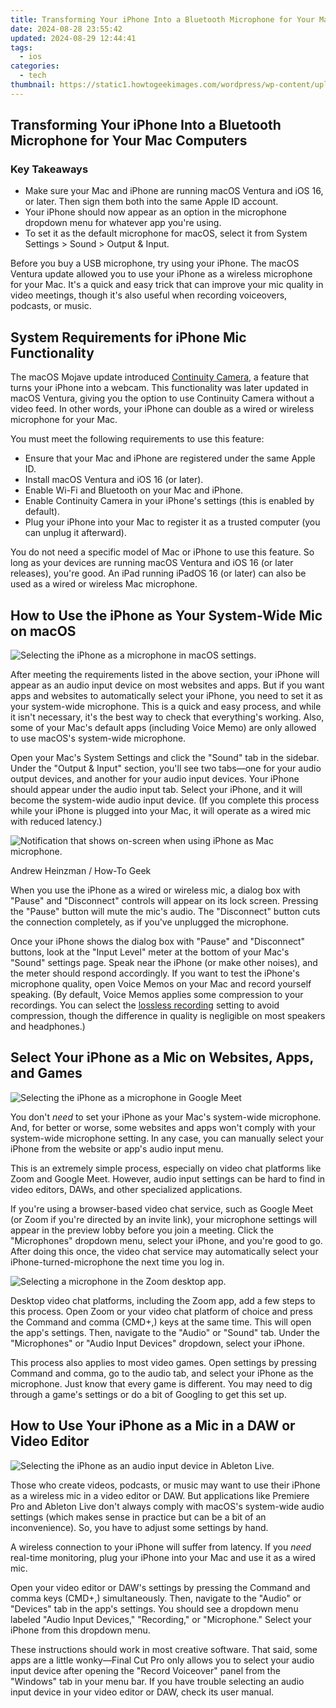 ```yaml
---
title: Transforming Your iPhone Into a Bluetooth Microphone for Your Mac Computers
date: 2024-08-28 23:55:42
updated: 2024-08-29 12:44:41
tags:
  - ios
categories:
  - tech
thumbnail: https://static1.howtogeekimages.com/wordpress/wp-content/uploads/2023/11/13-1.png
---
```


## Transforming Your iPhone Into a Bluetooth Microphone for Your Mac Computers

### Key Takeaways

* Make sure your Mac and iPhone are running macOS Ventura and iOS 16, or later. Then sign them both into the same Apple ID account.
* Your iPhone should now appear as an option in the microphone dropdown menu for whatever app you're using.
* To set it as the default microphone for macOS, select it from System Settings > Sound > Output & Input.

 Before you buy a USB microphone, try using your iPhone. The macOS Ventura update allowed you to use your iPhone as a wireless microphone for your Mac. It's a quick and easy trick that can improve your mic quality in video meetings, though it's also useful when recording voiceovers, podcasts, or music.

##  System Requirements for iPhone Mic Functionality

 The macOS Mojave update introduced [Continuity Camera](https://dvd-bd.techidaily.com/diy-tutorial-transform-your-mp4-videos-into-a-professional-costless-dvd-with-ease/), a feature that turns your iPhone into a webcam. This functionality was later updated in macOS Ventura, giving you the option to use Continuity Camera without a video feed. In other words, your iPhone can double as a wired or wireless microphone for your Mac.

 You must meet the following requirements to use this feature:

* Ensure that your Mac and iPhone are registered under the same Apple ID.
* Install macOS Ventura and iOS 16 (or later).
* Enable Wi-Fi and Bluetooth on your Mac and iPhone.
* Enable Continuity Camera in your iPhone's settings (this is enabled by default).
* Plug your iPhone into your Mac to register it as a trusted computer (you can unplug it afterward).

 You do not need a specific model of Mac or iPhone to use this feature. So long as your devices are running macOS Ventura and iOS 16 (or later releases), you're good. An iPad running iPadOS 16 (or later) can also be used as a wired or wireless Mac microphone.

##  How to Use the iPhone as Your System-Wide Mic on macOS

![Selecting the iPhone as a microphone in macOS settings.](https://static1.howtogeekimages.com/wordpress/wp-content/uploads/2023/10/21-3.png) 

 After meeting the requirements listed in the above section, your iPhone will appear as an audio input device on most websites and apps. But if you want apps and websites to automatically select your iPhone, you need to set it as your system-wide microphone. This is a quick and easy process, and while it isn't necessary, it's the best way to check that everything's working. Also, some of your Mac's default apps (including Voice Memo) are only allowed to use macOS's system-wide microphone.

 Open your Mac's System Settings and click the "Sound" tab in the sidebar. Under the "Output & Input" section, you'll see two tabs—one for your audio output devices, and another for your audio input devices. Your iPhone should appear under the audio input tab. Select your iPhone, and it will become the system-wide audio input device. (If you complete this process while your iPhone is plugged into your Mac, it will operate as a wired mic with reduced latency.)

![Notification that shows on-screen when using iPhone as Mac microphone.](https://static1.howtogeekimages.com/wordpress/wp-content/uploads/2023/10/20-3.png) 

Andrew Heinzman / How-To Geek

 When you use the iPhone as a wired or wireless mic, a dialog box with "Pause" and "Disconnect" controls will appear on its lock screen. Pressing the "Pause" button will mute the mic's audio. The "Disconnect" button cuts the connection completely, as if you've unplugged the microphone.

 Once your iPhone shows the dialog box with "Pause" and "Disconnect" buttons, look at the "Input Level" meter at the bottom of your Mac's "Sound" settings page. Speak near the iPhone (or make other noises), and the meter should respond accordingly. If you want to test the iPhone's microphone quality, open Voice Memos on your Mac and record yourself speaking. (By default, Voice Memos applies some compression to your recordings. You can select the [lossless recording](https://support.apple.com/guide/voice-memos/change-voice-memos-settings-vm0ba246ff3e/) setting to avoid compression, though the difference in quality is negligible on most speakers and headphones.)

##  Select Your iPhone as a Mic on Websites, Apps, and Games

![Selecting the iPhone as a microphone in Google Meet](https://static1.howtogeekimages.com/wordpress/wp-content/uploads/2023/11/8-1.png) 

 You don't _need_ to set your iPhone as your Mac's system-wide microphone. And, for better or worse, some websites and apps won't comply with your system-wide microphone setting. In any case, you can manually select your iPhone from the website or app's audio input menu.

 This is an extremely simple process, especially on video chat platforms like Zoom and Google Meet. However, audio input settings can be hard to find in video editors, DAWs, and other specialized applications.

 If you're using a browser-based video chat service, such as Google Meet (or Zoom if you're directed by an invite link), your microphone settings will appear in the preview lobby before you join a meeting. Click the "Microphones" dropdown menu, select your iPhone, and you're good to go. After doing this once, the video chat service may automatically select your iPhone-turned-microphone the next time you log in.

![Selecting a microphone in the Zoom desktop app.](https://static1.howtogeekimages.com/wordpress/wp-content/uploads/2023/11/12-3.png) 

 Desktop video chat platforms, including the Zoom app, add a few steps to this process. Open Zoom or your video chat platform of choice and press the Command and comma (CMD+,) keys at the same time. This will open the app's settings. Then, navigate to the "Audio" or "Sound" tab. Under the "Microphones" or "Audio Input Devices" dropdown, select your iPhone.

 This process also applies to most video games. Open settings by pressing Command and comma, go to the audio tab, and select your iPhone as the microphone. Just know that every game is different. You may need to dig through a game's settings or do a bit of Googling to get this set up.

##  How to Use Your iPhone as a Mic in a DAW or Video Editor

![Selecting the iPhone as an audio input device in Ableton Live.](https://static1.howtogeekimages.com/wordpress/wp-content/uploads/2023/10/19-2.png) 

 Those who create videos, podcasts, or music may want to use their iPhone as a wireless mic in a video editor or DAW. But applications like Premiere Pro and Ableton Live don't always comply with macOS's system-wide audio settings (which makes sense in practice but can be a bit of an inconvenience). So, you have to adjust some settings by hand.

 A wireless connection to your iPhone will suffer from latency. If you _need_ real-time monitoring, plug your iPhone into your Mac and use it as a wired mic.

 Open your video editor or DAW's settings by pressing the Command and comma keys (CMD+,) simultaneously. Then, navigate to the "Audio" or "Devices" tab in the app's settings. You should see a dropdown menu labeled "Audio Input Devices," "Recording," or "Microphone." Select your iPhone from this dropdown menu.

 These instructions should work in most creative software. That said, some apps are a little wonky—Final Cut Pro only allows you to select your audio input device after opening the "Record Voiceover" panel from the "Windows" tab in your menu bar. If you have trouble selecting an audio input device in your video editor or DAW, check its user manual.

<ins class="adsbygoogle"
     style="display:block"
     data-ad-format="autorelaxed"
     data-ad-client="ca-pub-7571918770474297"
     data-ad-slot="1223367746"></ins>



<ins class="adsbygoogle"
     style="display:block"
     data-ad-client="ca-pub-7571918770474297"
     data-ad-slot="8358498916"
     data-ad-format="auto"
     data-full-width-responsive="true"></ins>
